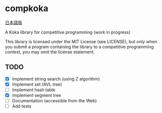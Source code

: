 # compkoka

[日本語版](README.ja.md)

A Koka library for competitive programming (work in progress)

This library is licensed under the MIT License (see LICENSE), but only when you submit a program containing the library to a competitive programming contest, you may omit the license statement.

## TODO

- [x] Implement string search (using Z algorithm)
- [x] Implement set (AVL tree)
- [ ] Implement hash table
- [x] Implement segment tree
- [ ] Documentation (accessible from the Web)
- [ ] Add tests
